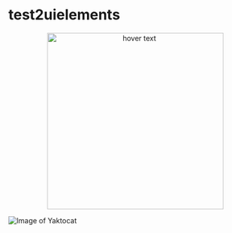 # test2uielements
<p align="center">
  <img src="./LoginPage.png" width="350" title="hover text">
</p>

![Image of Yaktocat](https://octodex.github.com/images/yaktocat.png)
